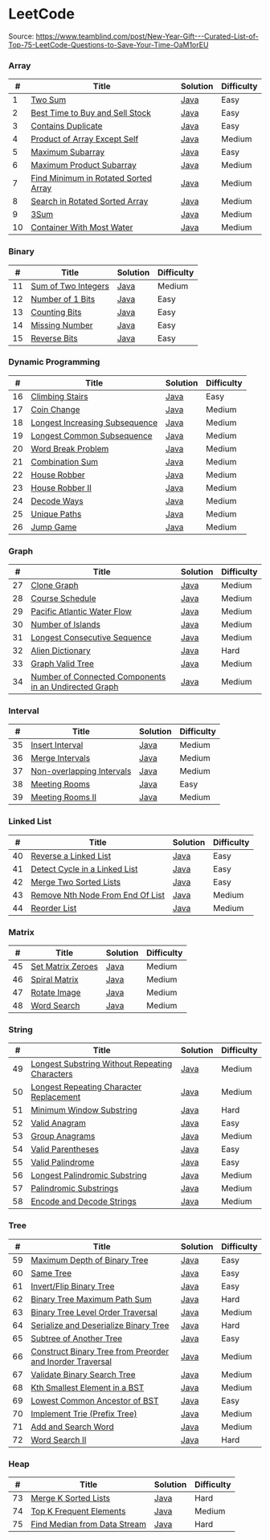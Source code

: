 
LeetCode
========

Source: https://www.teamblind.com/post/New-Year-Gift---Curated-List-of-Top-75-LeetCode-Questions-to-Save-Your-Time-OaM1orEU

### Array

| # | Title | Solution | Difficulty |
|---| ----- | -------- | ---------- |
|1|[Two Sum](https://leetcode.com/problems/two-sum/) |[Java](./src/main/problems/array/TwoSum.java)|Easy|
|2|[Best Time to Buy and Sell Stock](https://leetcode.com/problems/best-time-to-buy-and-sell-stock/) |[Java](./src/main/problems/array/BestTimeToBuyAndSellStock.java)|Easy|
|3|[Contains Duplicate](https://leetcode.com/problems/contains-duplicate/) |[Java](./src/main/problems/array/ContainsDuplicate.java)|Easy|
|4|[Product of Array Except Self](https://leetcode.com/problems/product-of-array-except-self/) |[Java](./src/main/problems/array/ProductOfArrayExceptSelf.java)|Medium|
|5|[Maximum Subarray](https://leetcode.com/problems/maximum-subarray/) |[Java](./src/main/problems/array/MaximumSubarray.java)|Easy|
|6|[Maximum Product Subarray](https://leetcode.com/problems/maximum-product-subarray/) |[Java](./src/main/problems/array//MaximumProductSubarray.java)|Medium|
|7|[Find Minimum in Rotated Sorted Array](https://leetcode.com/problems/find-minimum-in-rotated-sorted-array/) |[Java](./src/main/problems/array/FindMinimumInRotatedSortedArray.java)|Medium|
|8|[Search in Rotated Sorted Array](https://leetcode.com/problems/search-in-rotated-sorted-array/) |[Java](./src/main/problems/array/SearchInRotatedSortedArray.java)|Medium|
|9|[3Sum](https://leetcode.com/problems/3sum/) |[Java](./src/main/problems/array/ThreeSum.java)|Medium|
|10|[Container With Most Water](https://leetcode.com/problems/container-with-most-water/) |[Java](./src/main/problems/array/ContainerWithMostWater.java)|Medium|

### Binary


| # | Title | Solution | Difficulty |
|---| ----- | -------- | ---------- |
|11|[Sum of Two Integers](https://leetcode.com/problems/sum-of-two-integers/) |[Java](./src/main/problems/binary/SumOfTwoIntegers.java)|Medium|
|12|[Number of 1 Bits](https://leetcode.com/problems/number-of-1-bits/) |[Java](./src/main/problems/binary/NumberOfOneBits.java)|Easy|
|13|[Counting Bits](https://leetcode.com/problems/counting-bits/) |[Java](./src/main/problems/binary/CountingBits.java)|Easy|
|14|[Missing Number](https://leetcode.com/problems/missing-number/) |[Java](./src/main/problems/binary/MissingNumber.java)|Easy|
|15|[Reverse Bits](https://leetcode.com/problems/reverse-bits/) |[Java](./src/main/problems/binary/ReverseBits.java)|Easy|

### Dynamic Programming 

| # | Title | Solution | Difficulty |
|---| ----- | -------- | ---------- |
|16|[Climbing Stairs](https://leetcode.com/problems/climbing-stairs/) |[Java](./src/main/problems/dp/ClimbingStairs.java)|Easy|
|17|[Coin Change](https://leetcode.com/problems/coin-change/) |[Java](./src/main/problems/dp/CoinChange.java)|Medium|
|18|[Longest Increasing Subsequence](https://leetcode.com/problems/longest-increasing-subsequence/) |[Java](./src/main/problems/dp/LongestIncreasingSubsequence.java)|Medium|
|19|[Longest Common Subsequence](https://leetcode.com/problems/longest-common-subsequence/) |[Java](./src/main/problems/dp/LongestCommonSubsequence.java)|Medium|
|20|[Word Break Problem](https://leetcode.com/problems/word-break/) |[Java](./src/main/problems/dp/WordBreak.java)|Medium|
|21|[Combination Sum](https://leetcode.com/problems/combination-sum-iv/) |[Java](./src/main/problems/dp/CombinationSumIV.java)|Medium|
|22|[House Robber](https://leetcode.com/problems/house-robber/) |[Java](./src/main/problems/dp/HouseRobber.java)|Medium|
|23|[House Robber II](https://leetcode.com/problems/house-robber-ii/) |[Java](./src/main/problems/dp/HouseRobberII.java)|Medium|
|24|[Decode Ways](https://leetcode.com/problems/decode-ways/) |[Java](./src/main/problems/dp/DecodeWays.java)|Medium|
|25|[Unique Paths](https://leetcode.com/problems/unique-paths/) |[Java](./src/main/problems/dp/UniquePaths.java)|Medium|
|26|[Jump Game](https://leetcode.com/problems/jump-game/) |[Java](./src/main/problems/dp/JumpGame.java)|Medium|

### Graph

| # | Title | Solution | Difficulty |
|---| ----- | -------- | ---------- |
|27|[Clone Graph](https://leetcode.com/problems/clone-graph/) |[Java](./src/main/problems/graph/CloneGraph.java)|Medium|
|28|[Course Schedule](https://leetcode.com/problems/course-schedule/) |[Java](./src/main/problems/graph/CourseSchedule.java)|Medium|
|29|[Pacific Atlantic Water Flow](https://leetcode.com/problems/pacific-atlantic-water-flow/) |[Java](./src/main/problems/graph/PacificAtlanticWaterFlow.java)|Medium|
|30|[Number of Islands](https://leetcode.com/problems/number-of-islands/) |[Java](./src/main/problems/graph/NumberOfIslands.java)|Medium|
|31|[Longest Consecutive Sequence](https://leetcode.com/problems/longest-consecutive-sequence/) |[Java](./src/main/problems/graph/LongestConsecutiveSequence.java)|Medium|
|32|[Alien Dictionary](https://leetcode.com/problems/alien-dictionary/) |[Java](./src/main/problems/graph/AlienDictionary.java)|Hard|
|33|[Graph Valid Tree](https://leetcode.com/problems/graph-valid-tree/) |[Java](./src/main/problems/graph/GraphValidTree.java)|Medium|
|34|[Number of Connected Components in an Undirected Graph](https://leetcode.com/problems/number-of-connected-components-in-an-undirected-graph/) |[Java](./src/main/problems/graph/NumberOfConnectedComponents.java)|Medium|

### Interval

| # | Title | Solution | Difficulty |
|---| ----- | -------- | ---------- |
|35|[Insert Interval](https://leetcode.com/problems/insert-interval/) |[Java](./src/main/problems/interval/InsertInterval.java)|Medium|
|36|[Merge Intervals](https://leetcode.com/problems/merge-intervals/) |[Java](./src/main/problems/interval/MergeIntervals.java)|Medium|
|37|[Non-overlapping Intervals](https://leetcode.com/problems/non-overlapping-intervals/) |[Java](./src/main/problems/interval/NonOverlappingIntervals.java)|Medium|
|38|[Meeting Rooms](https://leetcode.com/problems/meeting-rooms/) |[Java](./src/main/problems/interval/MeetingRooms.java)|Easy|
|39|[Meeting Rooms II](https://leetcode.com/problems/meeting-rooms-ii/) |[Java](./src/main/problems/interval/MeetingRoomsII.java)|Medium|

### Linked List

| # | Title | Solution | Difficulty |
|---| ----- | -------- | ---------- |
|40|[Reverse a Linked List](https://leetcode.com/problems/reverse-linked-list/) |[Java](./src/main/problems/linkedlist/ReverseLinkedList.java)|Easy|
|41|[Detect Cycle in a Linked List](https://leetcode.com/problems/linked-list-cycle/) |[Java](./src/main/problems/linkedlist/DetectCycleInALinkedList.java)|Easy|
|42|[Merge Two Sorted Lists](https://leetcode.com/problems/merge-two-sorted-lists/) |[Java](./src/main/problems/linkedlist/MergeTwoSortedLists.java)|Easy|
|43|[Remove Nth Node From End Of List](https://leetcode.com/problems/remove-nth-node-from-end-of-list/) |[Java](./src/main/problems/linkedlist/RemoveNthNodeFromEndOfList.java)|Medium|
|44|[Reorder List](https://leetcode.com/problems/reorder-list/) |[Java](./src/main/problems/linkedlist/ReorderList.java)|Medium|

### Matrix

| # | Title | Solution | Difficulty |
|---| ----- | -------- | ---------- |
|45|[Set Matrix Zeroes](https://leetcode.com/problems/set-matrix-zeroes/) |[Java](./src/main/problems/matrix/SetMatrixZeros.java)|Medium|
|46|[Spiral Matrix](https://leetcode.com/problems/spiral-matrix/) |[Java](./src/main/problems/matrix/SpiralMatrix.java)|Medium|
|47|[Rotate Image](https://leetcode.com/problems/rotate-image/) |[Java](./src/main/problems/matrix/RotateImage.java)|Medium|
|48|[Word Search](https://leetcode.com/problems/word-search/) |[Java](./src/main/problems/matrix/WordSearch.java)|Medium|

### String

| # | Title | Solution | Difficulty |
|---| ----- | -------- | ---------- |
|49|[Longest Substring Without Repeating Characters](https://leetcode.com/problems/longest-substring-without-repeating-characters/) |[Java](./src/main/problems/string/LongestSubstringWithoutRepeatingCharacters.java)|Medium|
|50|[Longest Repeating Character Replacement](https://leetcode.com/problems/longest-repeating-character-replacement/) |[Java](./src/main/problems/string/LongestRepeatingCharacterReplacement.java)|Medium|
|51|[Minimum Window Substring](https://leetcode.com/problems/minimum-window-substring/) |[Java](./src/main/problems/string/MinimumWindowSubstring.java)|Hard|
|52|[Valid Anagram](https://leetcode.com/problems/valid-anagram/) |[Java](./src/main/problems/string/ValidAnagram.java)|Easy|
|53|[Group Anagrams](https://leetcode.com/problems/group-anagrams/) |[Java](./src/main/problems/string/GroupAnagrams.java)|Medium|
|54|[Valid Parentheses](https://leetcode.com/problems/valid-parentheses/) |[Java](./src/main/problems/string/ValidParentheses.java)|Easy|
|55|[Valid Palindrome](https://leetcode.com/problems/valid-palindrome/) |[Java](./src/main/problems/string/ValidPalindrome.java)|Easy|
|56|[Longest Palindromic Substring](https://leetcode.com/problems/longest-palindromic-substring/) |[Java](./src/main/problems/string/LongestPalindromicSubstring.java)|Medium|
|57|[Palindromic Substrings](https://leetcode.com/problems/palindromic-substrings/) |[Java](./src/main/problems/string/PalindromicSubstrings.java)|Medium|
|58|[Encode and Decode Strings](https://leetcode.com/problems/encode-and-decode-strings/) |[Java](./src/main/problems/string/EncodeAndDecodeStrings.java)|Medium|

### Tree

| # | Title | Solution | Difficulty |
|---| ----- | -------- | ---------- |
|59|[Maximum Depth of Binary Tree](https://leetcode.com/problems/maximum-depth-of-binary-tree/) |[Java](./src/main/problems/tree/MaximumDepthOfBinaryTree.java)|Easy|
|60|[Same Tree](https://leetcode.com/problems/same-tree/) |[Java](./src/main/problems/tree/SameTree.java)|Easy|
|61|[Invert/Flip Binary Tree](https://leetcode.com/problems/invert-binary-tree/) |[Java](./src/main/problems/tree/InvertBinaryTree.java)|Easy|
|62|[Binary Tree Maximum Path Sum](https://leetcode.com/problems/binary-tree-maximum-path-sum/) |[Java](./src/main/problems/tree/BinaryTreeMaximumPathSum.java)|Hard|
|63|[Binary Tree Level Order Traversal](https://leetcode.com/problems/binary-tree-level-order-traversal/) |[Java](./src/main/problems/tree/BinaryTreeLevelOrderTraversal.java)|Medium|
|64|[Serialize and Deserialize Binary Tree](https://leetcode.com/problems/serialize-and-deserialize-binary-tree/) |[Java](./src/main/problems/tree/SerializeAndDeserializeBinaryTree.java)|Hard|
|65|[Subtree of Another Tree](https://leetcode.com/problems/subtree-of-another-tree/) |[Java](./src/main/problems/tree/SubtreeOfAnotherTree.java)|Easy|
|66|[Construct Binary Tree from Preorder and Inorder Traversal](https://leetcode.com/problems/construct-binary-tree-from-preorder-and-inorder-traversal/) |[Java](./src/main/problems/tree/ConstructBinaryTreeFromPreorderInorderTraversal.java)|Medium|
|67|[Validate Binary Search Tree](https://leetcode.com/problems/validate-binary-search-tree/) |[Java](./src/main/problems/tree/ValidateBinarySearchTree.java)|Medium|
|68|[Kth Smallest Element in a BST](https://leetcode.com/problems/kth-smallest-element-in-a-bst/) |[Java](./src/main/problems/tree/KthSmallestElementInBinaryTree.java)|Medium|
|69|[Lowest Common Ancestor of BST](https://leetcode.com/problems/lowest-common-ancestor-of-a-binary-search-tree/) |[Java](./src/main/problems/tree/LowestCommonAncestorOfBinarySearchTree.java)|Easy|
|70|[Implement Trie (Prefix Tree)](https://leetcode.com/problems/implement-trie-prefix-tree/) |[Java](./src/main/problems/tree/ImplementTrie.java)|Medium|
|71|[Add and Search Word](https://leetcode.com/problems/add-and-search-word-data-structure-design/) |[Java](./src/main/problems/tree/AddAndSearchWord.java)|Medium|
|72|[Word Search II](https://leetcode.com/problems/word-search-ii/) |[Java](./src/main/problems/tree/WordSearchII.java)|Hard|

### Heap

| # | Title | Solution | Difficulty |
|---| ----- | -------- | ---------- |
|73|[Merge K Sorted Lists](https://leetcode.com/problems/merge-k-sorted-lists/) |[Java](./src/main/problems/heap/MergeKSortedLists.java)|Hard|
|74|[Top K Frequent Elements](https://leetcode.com/problems/top-k-frequent-elements/) |[Java](./src/main/problems/heap/TopKFrequentElements.java)|Medium|
|75|[Find Median from Data Stream](https://leetcode.com/problems/find-median-from-data-stream/) |[Java](./src/main/problems/heap/FindMedianFromDataStream.java)|Hard|
